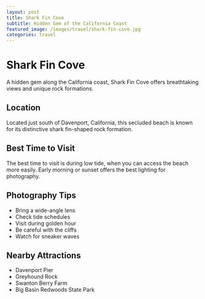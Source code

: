 ```yaml
---
layout: post
title: Shark Fin Cove
subtitle: Hidden Gem of the California Coast
featured_image: /images/travel/shark-fin-cove.jpg
categories: travel
---
```


# Shark Fin Cove

A hidden gem along the California coast, Shark Fin Cove offers breathtaking views and unique rock formations.

## Location

Located just south of Davenport, California, this secluded beach is known for its distinctive shark fin-shaped rock formation.

## Best Time to Visit

The best time to visit is during low tide, when you can access the beach more easily. Early morning or sunset offers the best lighting for photography.

## Photography Tips

- Bring a wide-angle lens
- Check tide schedules
- Visit during golden hour
- Be careful with the cliffs
- Watch for sneaker waves

## Nearby Attractions

- Davenport Pier
- Greyhound Rock
- Swanton Berry Farm
- Big Basin Redwoods State Park 